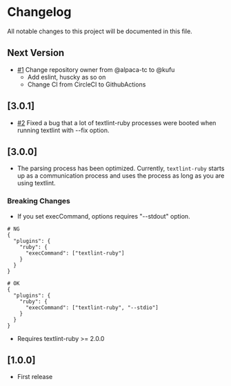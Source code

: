 # Changelog

All notable changes to this project will be documented in this file.

## Next Version

- [#1](https://github.com/kufu/textlint-plugin-ruby/pull/1) Change repository owner from @alpaca-tc to @kufu
  - Add eslint, huscky as so on
  - Change CI from CircleCI to GithubActions

## [3.0.1]

- [#2](https://github.com/alpaca-tc/textlint-plugin-ruby/pull/2) Fixed a bug that a lot of textlint-ruby processes were booted when running textlint with --fix option.

## [3.0.0]

- The parsing process has been optimized. Currently, `textlint-ruby` starts up as a communication process and uses the process as long as you are using textlint.

### Breaking Changes

- If you set execCommand, options requires "--stdout" option.

```
# NG
{
  "plugins": {
    "ruby": {
      "execCommand": ["textlint-ruby"]
    }
  }
}

# OK
{
  "plugins": {
    "ruby": {
      "execCommand": ["textlint-ruby", "--stdio"]
    }
  }
}
```

- Requires textlint-ruby >= 2.0.0
 
## [1.0.0]

- First release

